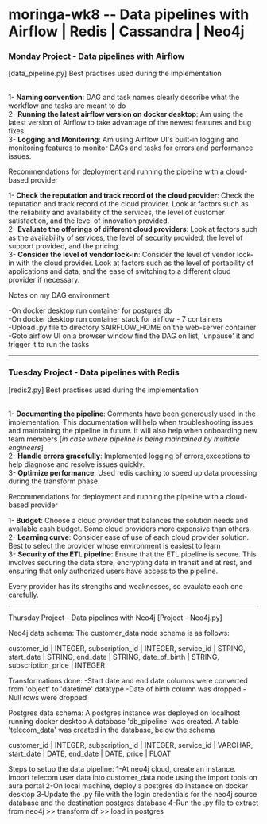 # moringa-wk8 -- Data pipelines with Airflow | Redis | Cassandra | Neo4j


<h3>Monday Project - Data pipelines with Airflow</h3> [data_pipeline.py]
Best practises used during the implementation

<br>1- <b>Naming convention</b>:
DAG and task names clearly describe what the workflow and tasks are meant to do
<br>2- <b>Running the latest airflow version on docker desktop</b>:
Am using the latest version of Airflow to take advantage of the newest features and bug fixes.
<br>3- <b>Logging and Monitoring</b>: 
Am using Airflow UI's built-in logging and monitoring features to monitor DAGs and tasks for errors and performance issues. 

Recommendations for deployment and running the pipeline with a cloud-based provider

1- <b>Check the reputation and track record of the cloud provider</b>: Check the reputation and track record of the cloud provider. Look at factors such as the reliability and availability of the services, the level of customer satisfaction, and the level of innovation provided.
<br>2- <b>Evaluate the offerings of different cloud providers</b>: Look at factors such as the availability of services, the level of security provided, the level of support provided, and the pricing.
<br>3- <b>Consider the level of vendor lock-in</b>: Consider the level of vendor lock-in with the cloud provider. Look at factors such as the level of portability of applications and data, and the ease of switching to a different cloud provider if necessary.

Notes on my DAG environment

-On docker desktop run container for postgres db
<br>-On docker desktop run container stack for airflow - 7 containers
<br>-Upload .py file to directory $AIRFLOW_HOME on the web-server container 
<br>-Goto airflow UI on a browser window find the DAG on list, 'unpause' it and trigger it to run the tasks

-------------------------------------------------------------------------------------------------------------------------------------------------------
<h3>Tuesday Project - Data pipelines with Redis</h3> [redis2.py]
Best practises used during the implementation

<br>1- <b>Documenting the pipeline</b>: 
Comments have been generously used in the implementation.
This documentation will help when troubleshooting issues and maintaining the pipeline in future. 
It will also help when onboarding new team members [<i>in case where pipeline is being maintained by multiple engineers</i>]
<br>2- <b>Handle errors gracefully</b>: 
Implemented logging of errors,exceptions to help diagnose and resolve issues quickly.
<br>3- <b>Optimize performance</b>: 
Used redis caching to speed up data processing during the transform phase.


Recommendations for deployment and running the pipeline with a cloud-based provider

1- <b>Budget</b>: 
Choose a cloud provider that balances the solution needs and available cash budget. Some cloud providers more expensive than others.
<br>2- <b>Learning curve</b>:
Consider ease of use of each cloud provider solution. Best to select the provider whose environment is easiest to learn 
<br>3- <b>Security of the ETL pipeline</b>:
Ensure that the ETL pipeline is secure. 
This involves securing the data store, encrypting data in transit and at rest, and ensuring that only authorized users have access to the pipeline.

Every provider has its strengths and weaknesses, so evaulate each one carefully.

------------------------------------------------------------------------------------------------------------------------------------------------------
Thursday Project - Data pipelines with Neo4j [Project - Neo4j.py]

Neo4j data schema:
The customer_data node schema is as follows:

customer_id | INTEGER,
subscription_id | INTEGER,
service_id | STRING,
start_date | STRING,
end_date | STRING,
date_of_birth | STRING,
subscription_price | INTEGER

Transformations done:
-Start date and end date columns were converted from 'object' to 'datetime' datatype
-Date of birth column was dropped
-Null rows were dropped

Postgres data schema:
A postgres instance was deployed on localhost running docker desktop
A database 'db_pipeline' was created.
A table 'telecom_data' was created in the database, below the schema 

customer_id | INTEGER,
subscription_id | INTEGER,
service_id | VARCHAR,
start_date | DATE,
end_date | DATE,
price | FLOAT

Steps to setup the data pipeline:
1-At neo4j cloud, create an instance. Import telecom user data into customer_data node using the import tools on aura portal
2-On local machine, deploy a postgres db instance on docker desktop
3-Update the .py file with the login credentials for the neo4j source database and the destination postgres database
4-Run the .py file to extract from neo4j >> transform df >> load in postgres 

